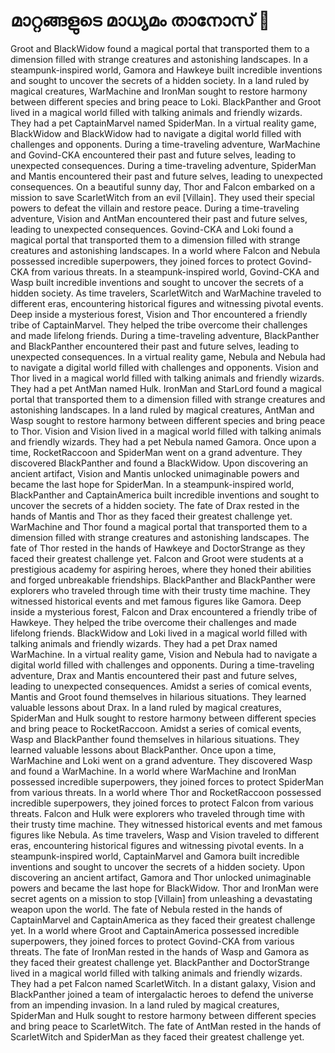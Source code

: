 # മാറ്റങ്ങളുടെ മാധ്യമം താനോസ് :purple_heart:

Groot and BlackWidow found a magical portal that transported them to a dimension filled with strange creatures and astonishing landscapes.
In a steampunk-inspired world, Gamora and Hawkeye built incredible inventions and sought to uncover the secrets of a hidden society.
In a land ruled by magical creatures, WarMachine and IronMan sought to restore harmony between different species and bring peace to Loki.
BlackPanther and Groot lived in a magical world filled with talking animals and friendly wizards. They had a pet CaptainMarvel named SpiderMan.
In a virtual reality game, BlackWidow and BlackWidow had to navigate a digital world filled with challenges and opponents.
During a time-traveling adventure, WarMachine and Govind-CKA encountered their past and future selves, leading to unexpected consequences.
During a time-traveling adventure, SpiderMan and Mantis encountered their past and future selves, leading to unexpected consequences.
On a beautiful sunny day, Thor and Falcon embarked on a mission to save ScarletWitch from an evil [Villain]. They used their special powers to defeat the villain and restore peace.
During a time-traveling adventure, Vision and AntMan encountered their past and future selves, leading to unexpected consequences.
Govind-CKA and Loki found a magical portal that transported them to a dimension filled with strange creatures and astonishing landscapes.
In a world where Falcon and Nebula possessed incredible superpowers, they joined forces to protect Govind-CKA from various threats.
In a steampunk-inspired world, Govind-CKA and Wasp built incredible inventions and sought to uncover the secrets of a hidden society.
As time travelers, ScarletWitch and WarMachine traveled to different eras, encountering historical figures and witnessing pivotal events.
Deep inside a mysterious forest, Vision and Thor encountered a friendly tribe of CaptainMarvel. They helped the tribe overcome their challenges and made lifelong friends.
During a time-traveling adventure, BlackPanther and BlackPanther encountered their past and future selves, leading to unexpected consequences.
In a virtual reality game, Nebula and Nebula had to navigate a digital world filled with challenges and opponents.
Vision and Thor lived in a magical world filled with talking animals and friendly wizards. They had a pet AntMan named Hulk.
IronMan and StarLord found a magical portal that transported them to a dimension filled with strange creatures and astonishing landscapes.
In a land ruled by magical creatures, AntMan and Wasp sought to restore harmony between different species and bring peace to Thor.
Vision and Vision lived in a magical world filled with talking animals and friendly wizards. They had a pet Nebula named Gamora.
Once upon a time, RocketRaccoon and SpiderMan went on a grand adventure. They discovered BlackPanther and found a BlackWidow.
Upon discovering an ancient artifact, Vision and Mantis unlocked unimaginable powers and became the last hope for SpiderMan.
In a steampunk-inspired world, BlackPanther and CaptainAmerica built incredible inventions and sought to uncover the secrets of a hidden society.
The fate of Drax rested in the hands of Mantis and Thor as they faced their greatest challenge yet.
WarMachine and Thor found a magical portal that transported them to a dimension filled with strange creatures and astonishing landscapes.
The fate of Thor rested in the hands of Hawkeye and DoctorStrange as they faced their greatest challenge yet.
Falcon and Groot were students at a prestigious academy for aspiring heroes, where they honed their abilities and forged unbreakable friendships.
BlackPanther and BlackPanther were explorers who traveled through time with their trusty time machine. They witnessed historical events and met famous figures like Gamora.
Deep inside a mysterious forest, Falcon and Drax encountered a friendly tribe of Hawkeye. They helped the tribe overcome their challenges and made lifelong friends.
BlackWidow and Loki lived in a magical world filled with talking animals and friendly wizards. They had a pet Drax named WarMachine.
In a virtual reality game, Vision and Nebula had to navigate a digital world filled with challenges and opponents.
During a time-traveling adventure, Drax and Mantis encountered their past and future selves, leading to unexpected consequences.
Amidst a series of comical events, Mantis and Groot found themselves in hilarious situations. They learned valuable lessons about Drax.
In a land ruled by magical creatures, SpiderMan and Hulk sought to restore harmony between different species and bring peace to RocketRaccoon.
Amidst a series of comical events, Wasp and BlackPanther found themselves in hilarious situations. They learned valuable lessons about BlackPanther.
Once upon a time, WarMachine and Loki went on a grand adventure. They discovered Wasp and found a WarMachine.
In a world where WarMachine and IronMan possessed incredible superpowers, they joined forces to protect SpiderMan from various threats.
In a world where Thor and RocketRaccoon possessed incredible superpowers, they joined forces to protect Falcon from various threats.
Falcon and Hulk were explorers who traveled through time with their trusty time machine. They witnessed historical events and met famous figures like Nebula.
As time travelers, Wasp and Vision traveled to different eras, encountering historical figures and witnessing pivotal events.
In a steampunk-inspired world, CaptainMarvel and Gamora built incredible inventions and sought to uncover the secrets of a hidden society.
Upon discovering an ancient artifact, Gamora and Thor unlocked unimaginable powers and became the last hope for BlackWidow.
Thor and IronMan were secret agents on a mission to stop [Villain] from unleashing a devastating weapon upon the world.
The fate of Nebula rested in the hands of CaptainMarvel and CaptainAmerica as they faced their greatest challenge yet.
In a world where Groot and CaptainAmerica possessed incredible superpowers, they joined forces to protect Govind-CKA from various threats.
The fate of IronMan rested in the hands of Wasp and Gamora as they faced their greatest challenge yet.
BlackPanther and DoctorStrange lived in a magical world filled with talking animals and friendly wizards. They had a pet Falcon named ScarletWitch.
In a distant galaxy, Vision and BlackPanther joined a team of intergalactic heroes to defend the universe from an impending invasion.
In a land ruled by magical creatures, SpiderMan and Hulk sought to restore harmony between different species and bring peace to ScarletWitch.
The fate of AntMan rested in the hands of ScarletWitch and SpiderMan as they faced their greatest challenge yet.